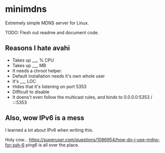 # minimdns
Extremely simple MDNS server for Linux. 

TODO: Flesh out readme and document code.


## Reasons I hate avahi
 * Takes up ___ % CPU
 * Takes up ___ MB
 * It needs a chroot helper.
 * Default installation needs it's own whole user
 * It's ___ LOC
 * Hides that it's listening on port 5353
 * Difficult to disable
 * It doens't even follow the multicast rules, and binds to 0.0.0.0:5353 / :::5353

## Also, wow IPv6 is a mess

I learned a lot about IPv6 when writing this.

Holy cow...
https://superuser.com/questions/1086954/how-do-i-use-mdns-for-ssh-6
ping6 is all over the place.

